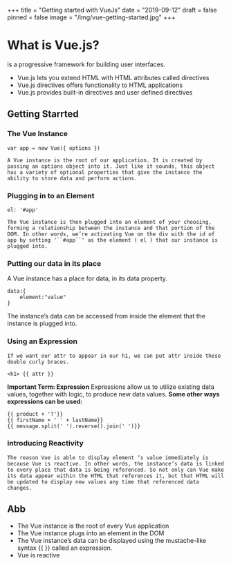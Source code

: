 +++
title = "Getting started with VueJs"
date = "2019-09-12"
draft = false
pinned = false
image = "/img/vue-getting-started.jpg"
+++
# What is Vue.js?
is a progressive framework for building user interfaces. 

   * Vue.js lets you extend HTML with HTML attributes called directives
   * Vue.js directives offers functionality to HTML applications
   * Vue.js provides built-in directives and user defined directives

## Getting Starrted
### The Vue Instance
~~~
var app = new Vue({ options })
~~~
    A Vue instance is the root of our application. It is created by passing an options object into it. Just like it sounds, this object has a variety of optional properties that give the instance the ability to store data and perform actions.

### Plugging in to an Element
~~~
el: '#app'
~~~
    The Vue instance is then plugged into an element of your choosing, forming a relationship between the instance and that portion of the DOM. In other words, we’re activating Vue on the div with the id of app by setting '``#app``' as the element ( el ) that our instance is plugged into.

### Putting our data in its place
A Vue instance has a place for data, in its data property.
~~~
data:{
    element:"value"
}
~~~
The instance’s data can be accessed from inside the element that the instance is plugged into.

### Using an Expression
    If we want our attr to appear in our h1, we can put attr inside these double curly braces.
~~~
<h1> {{ attr }}
~~~
**Important Term: Expression**
Expressions allow us to utilize existing data values, together with logic, to produce new data values.
**Some other ways expressions can be used:**
~~~
{{ product + '?'}}
{{ firstName + ' ' + lastName}}
{{ message.split(' ').reverse().join(' ')}}
~~~
### introducing Reactivity
    The reason Vue is able to display element ‘s value immediately is because Vue is reactive. In other words, the instance’s data is linked to every place that data is being referenced. So not only can Vue make its data appear within the HTML that references it, but that HTML will be updated to display new values any time that referenced data changes.
## Abb
* The Vue instance is the root of every Vue application
* The Vue instance plugs into an element in the DOM
* The Vue instance’s data can be displayed using the mustache-like syntax {{ }} called an expression.
* Vue is reactive
